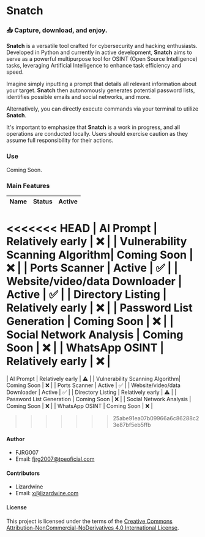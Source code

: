 # Snatch
### 📥 Capture, download, and enjoy.

**Snatch** is a versatile tool crafted for cybersecurity and hacking enthusiasts. Developed in Python and currently in active development, **Snatch** aims to serve as a powerful multipurpose tool for OSINT (Open Source Intelligence) tasks, leveraging Artificial Intelligence to enhance task efficiency and speed.

Imagine simply inputting a prompt that details all relevant information about your target. **Snatch** then autonomously generates potential password lists, identifies possible emails and social networks, and more.

Alternatively, you can directly execute commands via your terminal to utilize **Snatch**.

It's important to emphasize that **Snatch** is a work in progress, and all operations are conducted locally. Users should exercise caution as they assume full responsibility for their actions.

### Use
Coming Soon.

### Main Features

| Name                           | Status              | Active |
|--------------------------------|---------------------|--------|
<<<<<<< HEAD
| AI Prompt                      | Relatively early    | ❌     |
| Vulnerability Scanning Algorithm| Coming Soon        | ❌     |
| Ports Scanner                  | Active              | ✅     |
| Website/video/data Downloader  | Active              | ✅     |
| Directory Listing              | Relatively early    | ❌     |
| Password List Generation       | Coming Soon         | ❌     |
| Social Network Analysis        | Coming Soon         | ❌     |
| WhatsApp OSINT                 | Relatively early    | ❌     |
=======
| AI Prompt                      | Relatively early    |   ⚠️   |
| Vulnerability Scanning Algorithm| Coming Soon        |   ❌   |
| Ports Scanner                  | Active              |   ✅   |
| Website/video/data Downloader  | Active              |   ✅   |
| Directory Listing              | Relatively early    |   ⚠️   |
| Password List Generation       | Coming Soon         |   ❌   |
| Social Network Analysis        | Coming Soon         |   ❌   |
| WhatsApp OSINT                 | Coming Soon         |   ❌   |
>>>>>>> 25abe91ea07b09966a6c86288c23e87bf5eb5ffb


#### Author
 - FJRG007
 - Email: [fjrg2007@tpeoficial.com](mailto:fjrg2007@tpeoficial.com)

#### Contributors
 - Lizardwine
 - Email: [x@lizardwine.com](mailto:x@lizardwine.com)

#### License
This project is licensed under the terms of the [Creative Commons Attribution-NonCommercial-NoDerivatives 4.0 International License](./LICENSE).
